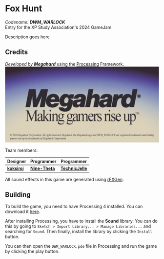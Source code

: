 # Fox Hunt
_Codename: **DWM_WARLOCK**_  
Entry for the XP Study Association's 2024 GameJam

Description goes here

## Credits
_Developed by **Megahard**_ using the [Processing](https://processing.org/) Framework.  
![](.github/readme_assets/MegahardLogoCard.png)

Team members:

| Designer                                     | Programmer                                      | Programmer                                          |
|----------------------------------------------|-------------------------------------------------|-----------------------------------------------------|
| **[koksiroj](https://github.com/koksiroj)**  | **[Nine-Theta](https://github.com/Nine-Theta)** | **[TechnicJelle](https://github.com/TechnicJelle)** |

All sound effects in this game are generated using [rFXGen](https://github.com/raysan5/rfxgen).

## Building
To build the game, you need to have Processing 4 installed. You can download it [here](https://processing.org/download/).

After installing Processing, you have to install the **Sound** library.
You can do this by going to `Sketch > Import Library... > Manage Libraries...` and searching for `Sound`.
Then finally, install the library by clicking the `Install` button.

You can then open the `DWM_WARLOCK.pde` file in Processing and run the game by clicking the play button.
